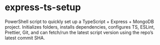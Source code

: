 # express-ts-setup
PowerShell script to quickly set up a TypeScript + Express + MongoDB project. Initializes folders, installs dependencies, configures TS, ESLint, Prettier, Git, and can fetch/run the latest script version using the repo’s latest commit SHA.
